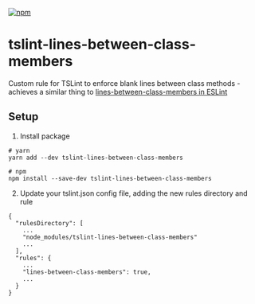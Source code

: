 [![npm](https://img.shields.io/npm/dm/tslint-lines-between-class-members.svg)]() 

# tslint-lines-between-class-members
Custom rule for TSLint to enforce blank lines between class methods - achieves a similar thing to [lines-between-class-members in ESLint](https://github.com/eslint/eslint/blob/master/docs/rules/lines-between-class-members.md)

## Setup
1. Install package

```
# yarn
yarn add --dev tslint-lines-between-class-members

# npm
npm install --save-dev tslint-lines-between-class-members
```
2. Update your tslint.json config file, adding the new rules directory and rule

```
{
  "rulesDirectory": [
    ...
    "node_modules/tslint-lines-between-class-members"
    ...
  ],
  "rules": {
    ...
    "lines-between-class-members": true,
    ...
  }
}
  

